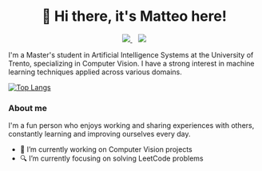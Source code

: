 <h1 align="center">👋 Hi there, it's Matteo here!</h1>

<p align='center'>
  <a href="https://www.linkedin.com/in/matteo-mascherin/">
    <img src="https://img.shields.io/badge/LinkedIn-0077B5?style=for-the-badge&logo=linkedin&logoColor=white"></img>
  </a>&nbsp;&nbsp;
  <a href="mailto:matteomascherin@gmail.com">
    <img src="https://img.shields.io/badge/Gmail-D14836?style=for-the-badge&logo=gmail&logoColor=white"></img>
  </a> 
</p>

<!--
**MatteoMaske/MatteoMaske** is a ✨ _special_ ✨ repository because its `README.md` (this file) appears on your GitHub profile.

Here are some ideas to get you started:

- 🔭 I’m currently working on ...
- 🌱 I’m currently learning ...
- 👯 I’m looking to collaborate on ...
- 🤔 I’m looking for help with ...
- 💬 Ask me about ...
- 📫 How to reach me: ...
- 😄 Pronouns: ...
- ⚡ Fun fact: ...
-->
I'm a Master's student in Artificial Intelligence Systems at the University of Trento, specializing in Computer Vision. I have a strong interest in machine learning techniques applied across various domains.

[![Top Langs](https://github-readme-stats.vercel.app/api/top-langs/?username=MatteoMaske&layout=compact)](https://github.com/MatteoMaske/)

### About me
I'm a fun person who enjoys working and sharing experiences with others, constantly learning and improving ourselves every day.

- 🔭 I’m currently working on Computer Vision projects
- 🔍 I’m currently focusing on solving LeetCode problems
